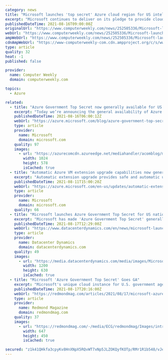 ```yaml
---
category: news
title: "Microsoft launches 'top secret' Azure cloud region for US intelligence community"
excerpt: "Microsoft continues to deliver on its pledge to provide cloud services to the US government that are compliant with all strengths of data classification"
publishedDateTime: 2021-08-16T09:00:00Z
originalUrl: "https://www.computerweekly.com/news/252505336/Microsoft-launches-top-secret-Azure-cloud-region-for-US-intelligence-community"
webUrl: "https://www.computerweekly.com/news/252505336/Microsoft-launches-top-secret-Azure-cloud-region-for-US-intelligence-community"
ampWebUrl: "https://www.computerweekly.com/news/252505336/Microsoft-launches-top-secret-Azure-cloud-region-for-US-intelligence-community?amp=1"
cdnAmpWebUrl: "https://www-computerweekly-com.cdn.ampproject.org/c/s/www.computerweekly.com/news/252505336/Microsoft-launches-top-secret-Azure-cloud-region-for-US-intelligence-community?amp=1"
type: article
quality: 32
heat: -1
published: false

provider:
  name: Computer Weekly
  domain: computerweekly.com

topics:
  - Azure

related:
  - title: "Azure Government Top Secret now generally available for US national security missions"
    excerpt: "Today we’re announcing the general availability of Azure Government Top Secret, a significant milestone in our commitment to bringing unmatched commercial innovation to our government customers across all data classifications. This announcement, together with new services and functionality in Azure Government"
    publishedDateTime: 2021-08-16T06:00:12Z
    webUrl: "https://azure.microsoft.com/blog/azure-government-top-secret-now-generally-available-for-us-national-security-missions/"
    type: article
    provider:
      name: Microsoft
      domain: microsoft.com
    quality: 97
    images:
      - url: "https://azurecomcdn.azureedge.net/mediahandler/acomblog/media/Default/blog/2b62ae85-b75c-450d-9d5d-8a11108c2d45.jpg"
        width: 1024
        height: 578
        isCached: true
  - title: "Automatic Azure VM extension upgrade capabilities now generally available"
    excerpt: "Automatic extension upgrade provides safe and automatic upgrades for extensions on Azure Virtual Machines and Virtual Machine Scale Sets, keeping your environments more secure and up to date."
    publishedDateTime: 2021-08-11T15:00:20Z
    webUrl: "https://azure.microsoft.com/en-us/updates/automatic-extension-upgrade-now-available/"
    type: article
    provider:
      name: Microsoft
      domain: microsoft.com
    quality: 66
  - title: "Microsoft launches Azure Government Top Secret for US national security contracts"
    excerpt: "Microsoft has made 'Azure Government Top Secret' generally available, and can now bid for US government contracts with top-secret data hosting requirements. The company has long offered 'Government' and 'Government Secret' services,"
    publishedDateTime: 2021-08-17T12:29:00Z
    webUrl: "https://www.datacenterdynamics.com/en/news/microsoft-launches-azure-government-top-secret-for-us-national-security-contracts/"
    type: article
    provider:
      name: Datacenter Dynamics
      domain: datacenterdynamics.com
    quality: 49
    images:
      - url: "https://media.datacenterdynamics.com/media/images/MicrosoftAzureClippySoldier.2e16d0ba.fill-1200x630.jpg"
        width: 1200
        height: 630
        isCached: true
  - title: "Microsoft 'Azure Government Top Secret' Goes GA"
    excerpt: "Microsoft's unique cloud instance for U.S. government agencies and their solution providers known as Azure Government Top Secret became generally available this week, the company announced."
    publishedDateTime: 2021-08-17T20:16:00Z
    webUrl: "https://redmondmag.com/articles/2021/08/17/microsoft-azure-government-top-secret.aspx"
    type: article
    provider:
      name: Redmond Magazine
      domain: redmondmag.com
    quality: 37
    images:
      - url: "https://redmondmag.com/-/media/ECG/redmondmag/Images/introimages/130910REDMackieEyeWatch.jpg"
        width: 647
        height: 450
        isCached: true

secured: "z1k41QHkfa3cpyKv8HnXNpX5RQvWT7xNp5JLZOKQyfKOTp/RMr1R1b548/vJe7SHvJDadY5U6LxVS2fzldySNEPKOde1/xII2FFlgMZ3VFDmj+I0nazuNTCNKuLl1fq43BtZBeuF7d4+vDBEXmygsIJQAmsiOhcAFGR+X+6l4x2Rfi7PqEd+1AYpfrWK84XAic4S1vA4Wee2z+dQa0jCXTjsBcONc8DRCCEJSnukervPL0gYwDHIbZhZksTL/Dx88BnzRGvkSam1DJePuRBwYh49ddoh7/BhGggvBBfrw6quEW/QgAdyxHhiNisGilKisoKSCKIfYHgRmYSyyLjCW7ux60Kdsyp83i6lhPv/5HE=;lBDgqFGZl7+r+bc6c1gafQ=="
---
```


